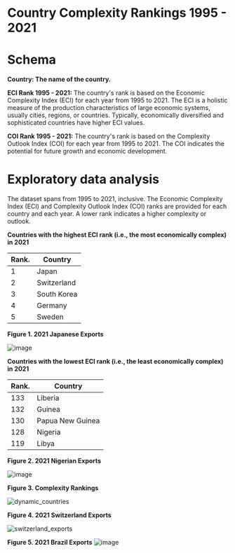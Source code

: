 # Country Complexity Rankings 1995 - 2021

# Schema

**Country: The name of the country.**

**ECI Rank 1995 - 2021:** 
The country's rank is based on the Economic Complexity Index (ECI) for each year from 1995 to 2021. The ECI is a holistic measure of the production characteristics of large economic systems, usually cities, regions, or countries. Typically, economically diversified and sophisticated countries have higher ECI values.

**COI Rank 1995 - 2021:** The country's rank is based on the Complexity Outlook Index (COI) for each year from 1995 to 2021. The COI indicates the potential for future growth and economic development.

# Exploratory data analysis
The dataset spans from 1995 to 2021, inclusive.
The Economic Complexity Index (ECI) and Complexity Outlook Index (COI) ranks are provided for each country and each year. A lower rank indicates a higher complexity or outlook.

**Countries with the highest ECI rank (i.e., the most economically complex) in 2021** 

| Rank. | Country        |
| --- | -------------- |
| 1   | Japan          |
| 2   | Switzerland    |
| 3   | South Korea    |
| 4   | Germany        |
| 5   | Sweden         |


**Figure 1. 2021 Japanese Exports**

![image](https://github.com/LNshuti/complexity/assets/13305262/2505084e-a583-47a0-8173-b7a68750c969)



**Countries with the lowest ECI rank (i.e., the least economically complex) in 2021**

| Rank. | Country        |
| --- | -------------- |
| 133   | Liberia          |
| 132   | Guinea    |
| 130   | Papua New Guinea    |
| 128   | Nigeria        |
| 119   | Libya         |


**Figure 2. 2021 Nigerian Exports**

![image](https://github.com/LNshuti/complexity/assets/13305262/ddff4e8c-3f15-44a3-808d-51ca6f4c2ac0)


**Figure 3. Complexity Rankings**

![dynamic_countries](https://github.com/LNshuti/complexity/assets/13305262/f2e2e4ce-72d8-4250-8136-4fbf2044f305)

**Figure 4. 2021 Switzerland Exports**

![switzerland_exports](https://github.com/LNshuti/complexity/assets/13305262/0e63dfb8-7986-4c05-8e22-606b6e59f279)

**Figure 5. 2021 Brazil Exports**
![image](https://github.com/LNshuti/complexity/assets/13305262/27e64a7c-be85-4adf-bdf4-035940f1c64f)

